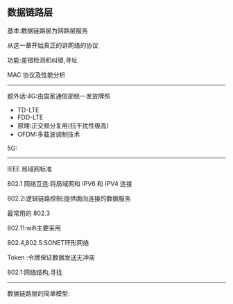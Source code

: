 ## 数据链路层

基本:数据链路层为网路层服务

从这一章开始真正的讲网络的协议

功能:差错检测和纠错,寻址

MAC 协议及性能分析

---

题外话:4G:由国家通信部统一发放牌照

- TD-LTE
- FDD-LTE
- 原理:正交频分复用(抗干扰性极高)
- OFDM:多载波调制技术

5G:

---

IEEE 局域网标准

802.1 网络互连:将局域网和 IPV6 和 IPV4 连接

802.2:逻辑链路控制:提供面向连接的数据服务

最常用的 802.3

802.11:wifi主要采用

802.4,802.5:SONET环形网络

Token :令牌保证数据发送无冲突

802.1:网络结构,寻找

---

数据链路层的简单模型:

